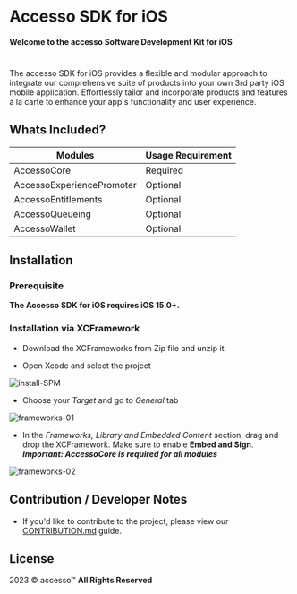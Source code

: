 # Accesso SDK for iOS 
#### Welcome to the accesso Software Development Kit for iOS
#

The accesso SDK for iOS provides a flexible and modular approach to integrate our comprehensive suite of products into your own 3rd party iOS mobile application. Effortlessly tailor and incorporate products and features à la carte to enhance your app's functionality and user experience.

## Whats Included?
| Modules                    | Usage Requirement  |
| -------------------------- | ------------------ |
| AccessoCore                | Required           |
| AccessoExperiencePromoter  | Optional           |
| AccessoEntitlements        | Optional           |
| AccessoQueueing            | Optional           |
| AccessoWallet              | Optional           |

## Installation

### Prerequisite

**The Accesso SDK for iOS requires iOS 15.0+.**

### Installation via XCFramework

- Download the XCFrameworks from Zip file and unzip it

- Open Xcode and select the project

![install-SPM](https://github.com/accesso/accesso-sdk-ios/assets/122294282/ced9d098-fc34-4ac9-ab23-54b005063b45)

- Choose your *Target* and go to *General* tab

![frameworks-01](https://github.com/accesso/accesso-sdk-ios/assets/122294282/35c9fbeb-4cca-452f-8534-ba7fbbfc2908)

- In the *Frameworks, Library and Embedded Content* section, drag and drop the XCFramework. Make sure to enable **Embed and Sign**.
***Important: AccessoCore is required for all modules***

![frameworks-02](https://github.com/accesso/accesso-sdk-ios/assets/122294282/c0cf3ab5-cde6-4e26-bdaf-4bd6c1ede8ba)

## Contribution / Developer Notes
- If you'd like to contribute to the project, please view our [CONTRIBUTION.md](CONTRIBUTION.md) guide.

## License
2023 © accesso™
**All Rights Reserved**
